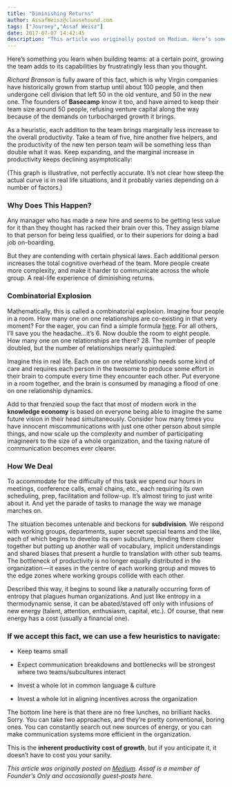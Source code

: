 ```yaml
---
title: "Diminishing Returns"
author: AssafWeisz@clausehound.com
tags: ["Journey","Assaf Weisz"]
date: 2017-07-07 14:42:45
description: "This article was originally posted on Medium. Here’s something you learn when building teams: at a certain point, growing the team adds to its capabilities by frustratingly less than you thought."
---
```




Here’s something you learn when building teams: at a certain point, growing the team adds to its capabilities by frustratingly less than you thought.

*Richard Branson* is fully aware of this fact, which is why Virgin companies have historically grown from startup until about 100 people, and then undergone cell division that left 50 in the old venture, and 50 in the new one. The founders of **Basecamp** know it too, and have aimed to keep their team size around 50 people, refusing venture capital along the way because of the demands on turbocharged growth it brings.

 


As a heuristic, each addition to the team brings marginally less increase to the overall productivity. Take a team of five, hire another five helpers, and the productivity of the new ten person team will be something less than double what it was. Keep expanding, and the marginal increase in productivity keeps declining asymptotically:

(This graph is illustrative, not perfectly accurate. It’s not clear how steep the actual curve is in real life situations, and it probably varies depending on a number of factors.)

### Why Does This Happen?

Any manager who has made a new hire and seems to be getting less value for it than they thought has racked their brain over this. They assign blame to that person for being less qualified, or to their superiors for doing a bad job on-boarding.

But they are contending with certain physical laws. Each additional person increases the total cognitive overhead of the team. More people create more complexity, and make it harder to communicate across the whole group. A real-life experience of diminishing returns.

### Combinatorial Explosion

Mathematically, this is called a combinatorial explosion. Imagine four people in a room. How many one on one relationships are co-existing in that very moment? For the eager, you can find a simple formula [here](https://en.wikipedia.org/wiki/Combinatorial_explosion#Arithmetics). For all others, I’ll save you the headache…it’s 6. Now double the room to eight people. How many one on one relationships are there? 28. The number of people doubled, but the number of relationships nearly quintupled.

Imagine this in real life. Each one on one relationship needs some kind of care and requires each person in the twosome to produce some effort in their brain to compute every time they encounter each other. Put everyone in a room together, and the brain is consumed by managing a flood of one on one relationship dynamics.

Add to that frenzied soup the fact that most of modern work in the **knowledge economy** is based on everyone being able to imagine the same future vision in their head simultaneously. Consider how many times you have innocent miscommunications with just one other person about simple things, and now scale up the complexity and number of participating imagineers to the size of a whole organization, and the taxing nature of communication becomes ever clearer.

### How We Deal

To accommodate for the difficulty of this task we spend our hours in meetings, conference calls, email chains, etc., each requiring its own scheduling, prep, facilitation and follow-up. It’s almost tiring to just write about it. And yet the parade of tasks to manage the way we manage marches on.

The situation becomes untenable and beckons for **subdivision**. We respond with working groups, departments, super secret special teams and the like, each of which begins to develop its own subculture, binding them closer together but putting up another wall of vocabulary, implicit understandings and shared biases that present a hurdle to translation with other sub teams. The bottleneck of productivity is no longer equally distributed in the organization — it eases in the centre of each working group and moves to the edge zones where working groups collide with each other.

 


Described this way, it begins to sound like a naturally occurring form of entropy that plagues human organizations. And just like entropy in a thermodynamic sense, it can be abated/staved off only with infusions of new energy (talent, attention, enthusiasm, capital, etc.). Of course, that new energy has a cost (usually a financial one). 

### If we accept this fact, we can use a few heuristics to navigate:

- Keep teams small

- Expect communication breakdowns and bottlenecks will be strongest where two teams/subcultures interact

- Invest a whole lot in common language & culture

- Invest a whole lot in aligning incentives across the organization


The bottom line here is that there are no free lunches, no brilliant hacks. Sorry. You can take two approaches, and they’re pretty conventional, boring ones. You can constantly search out new sources of energy, or you can make communication systems more efficient in the organization. 

This is the **inherent productivity cost of growth**, but if you anticipate it, it doesn’t have to cost you your sanity. 

*This article was originally posted on [Medium](https://medium.com/@assafweisz/diminishing-returns-e924272e9e1).  Assaf is a member of Founder’s Only and occasionally guest-posts here.*
